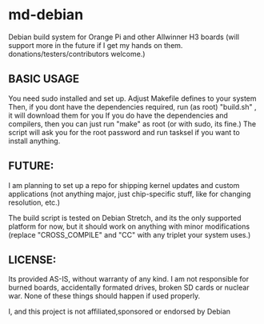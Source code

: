 # md-debian
Debian build system for Orange Pi and other Allwinner H3 boards (will support more in the future if I get my hands on them. donations/testers/contributors welcome.)

## BASIC USAGE
You need sudo installed and set up.
Adjust Makefile defines to your system
Then, if you dont have the dependencies required, run (as root) "build.sh" , it will download them for you
If you do have the dependencies and compilers, then you can just run "make" as root (or with sudo, its fine.)
The script will ask you for the root password and run tasksel if you want to install anything.

## FUTURE:
I am planning to set up a repo for shipping kernel updates and custom applications (not anything major, just chip-specific stuff, like for changing resolution, etc.)

The build script is tested on Debian Stretch, and its the only supported platform for now, but it should work on anything with minor modifications (replace "CROSS_COMPILE" and "CC" with any triplet your system uses.)

## LICENSE:
Its provided AS-IS, without warranty of any kind.
I am not responsible for burned boards, accidentally formated drives, broken SD cards or nuclear war.
None of these things should happen if used properly.

I, and this project is not affiliated,sponsored or endorsed by Debian
